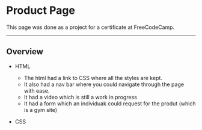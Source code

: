 # Product Page
This page was done as a project for a certificate at FreeCodeCamp.

-----
## Overview
- HTML
   - The html had a link to CSS where all the styles are kept. 
   - It also had a nav bar where you could navigate through the page with ease.
   - It had a video which is still a work in progress
   - It had a form which an individuak could request for the produt (which is a gym site)

- CSS

